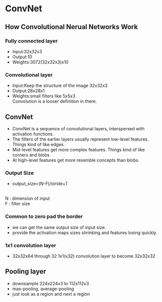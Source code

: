 # ConvNet
## How Convolutional Nerual Networks Work
### Fully connected layer
* Input:32x32x3
* Output:10
* Weights:3072(32x32x3)x10
### Convolutional layer
* Input:Keep the structure of the image 32x32x3
* Output:28x28x1
* Weights:small filters like 5x5x3
<br>Convolution is a looser definition in there.

## ConvNet
* ConvNet is a sequence of convolutional layers, interspersed with activation functions.
* The filters of the earlier layers usually represent low-level features. Things kind of like edges.
* Mid-level features get more complex features. Things kind of like corners and blobs.
* At high-level features get more resemble concepts than blobs.

### Output Size
* output_size=(N-F)/stride+1
<br>
N : dimension of input<br>
F : filter size

### Common to zero pad the border
* we can get the same output size of input size.
* provide the activation maps sizes shrinking and features losing quickly.

### 1x1 convolution layer
* 32x32x64 through 32 1x1(x32) convolution layer to become 32x32x32

## Pooling layer
* downsample 224x224x3 to 112x112x3
* max-pooling, average-pooling
* just look as a region and next a region

